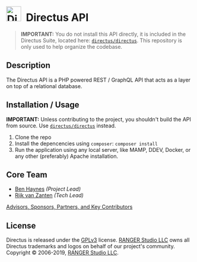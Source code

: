 <h1>
  <img src="https://user-images.githubusercontent.com/522079/43096167-3a1b1118-8e86-11e8-9fb2-7b4e3b1368bc.png" width="40" alt="Directus Logo"/>&nbsp;&nbsp;Directus API</h1>

> **IMPORTANT:** You do not install this API directly, it is included in the Directus Suite, located here: [`directus/directus`](https://github.com/directus/directus). This repository is only used to help organize the codebase.

## Description

The Directus API is a PHP powered REST / GraphQL API that acts as a layer on top of a relational database. 

## Installation / Usage

**IMPORTANT:** Unless contributing to the project, you shouldn't build the API from source. Use [`directus/directus`](/directus/directus) instead.

1. Clone the repo
2. Install the depencencies using `composer`: `composer install`
3. Run the application using any local server, like MAMP, DDEV, Docker, or any other (preferably) Apache installation.

## Core Team

* [Ben Haynes](https://github.com/benhaynes) _(Project Lead)_
* [Rijk van Zanten](https://github.com/rijkvanzanten) _(Tech Lead)_

[Advisors, Sponsors, Partners, and Key Contributors](https://directus.io/organization.html#the-team)

## License

Directus is released under the [GPLv3](http://www.gnu.org/copyleft/gpl.html) license. [RANGER Studio LLC](https://rangerstudio.com) owns all Directus trademarks and logos on behalf of our project's community. Copyright © 2006-2019, [RANGER Studio LLC](https://rangerstudio.com).
